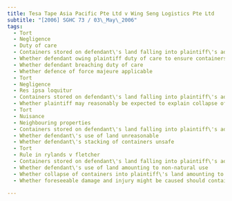 ```yaml
---
title: Tesa Tape Asia Pacific Pte Ltd v Wing Seng Logistics Pte Ltd 
subtitle: "[2006] SGHC 73 / 03\_May\_2006"
tags:
  - Tort
  - Negligence
  - Duty of care
  - Containers stored on defendant\'s land falling into plaintiff\'s adjoining land and causing damage to plaintiff\'s property during thunderstorm
  - Whether defendant owing plaintiff duty of care to ensure containers did not fall into plaintiff\'s land and cause damage to plaintiff\'s property
  - Whether defendant breaching duty of care
  - Whether defence of force majeure applicable
  - Tort
  - Negligence
  - Res ipsa loquitur
  - Containers stored on defendant\'s land falling into plaintiff\'s adjoining land and causing damage to plaintiff\'s property during thunderstorm
  - Whether plaintiff may reasonably be expected to explain collapse of containers that caused it to suffer damage
  - Tort
  - Nuisance
  - Neighbouring properties
  - Containers stored on defendant\'s land falling into plaintiff\'s adjoining land and causing damage to plaintiff\'s property during thunderstorm
  - Whether defendant\'s use of land unreasonable
  - Whether defendant\'s stacking of containers unsafe
  - Tort
  - Rule in rylands v fletcher
  - Containers stored on defendant\'s land falling into plaintiff\'s adjoining land and causing damage to plaintiff\'s property during thunderstorm
  - Whether defendant\'s use of land amounting to non-natural use
  - Whether collapse of containers into plaintiff\'s land amounting to escape of containers from defendant\'s land
  - Whether foreseeable damage and injury might be caused should containers fall into plaintiff\'s land

---
```


